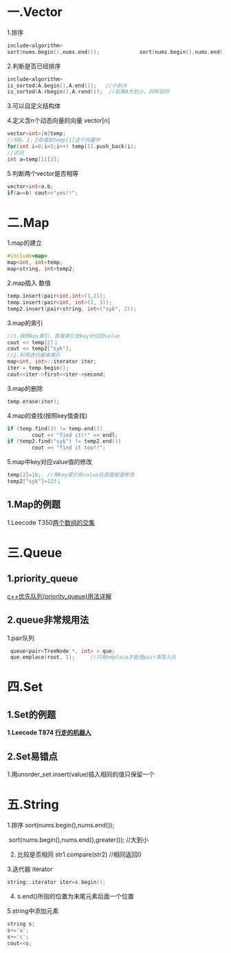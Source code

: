 # 一.Vector

1.排序

```c++
include<algorithm>
sort(nums.begin(),nums.end());			   sort(nums.begin(),nums.end(),greater<int>());  //大到小
```

2.判断是否已经排序  

```c++
include<algorithm>
is_sorted(A.begin(),A.end());   //小到大
is_sorted(A.rbegin(),A.rend());  //如果A大到小，同样目的

```

3.可以自定义结构体

4.定义含n个动态向量的向量 vector<int>[n]

```c++
vector<int>[n]temp;
//将0，1，2存储到temp[1]这个向量中
for(int i=0;i<3;i++) temp[1].push_back(i); 
//访问
int a=temp[1][2];
```

5.判断两个vector是否相等

```c++
vector<int>a,b;
if(a==b) cout<<"yes!!";
```



# 二.Map

1.map的建立

```c++
#include<map>
map<int, int>temp;
map<string, int>temp2;
```

2.map插入 数值

```c++
temp.insert(pair<int,int>(1,2));
temp.insert(pair<int, int>(2, 3));
temp2.insert(pair<string, int>("syk", 2));
```

3.map的索引

```c++
//1.按照key索引，直接索引处key对应的value
cout << temp[2]；
cout << temp2["syk"];
//2.利用迭代器来索引
map<int, int>::iterator iter;
iter = temp.begin();
cout<<iter->first<<iter->second;
```

3.map的删除

```c++
temp.erase(iter);
```

4.map的查找(按照key值查找)

```c++
if (temp.find(3) != temp.end())
		cout << "find it!!" << endl;
if (temp2.find("syk") != temp2.end())
		cout << "find it too!!";
```

5.map中key对应value值的修改

```c++
temp[2]=16;  //用key索引处value后直接赋值修改
temp2["syk"]=123；
```



## 1.Map的例题

1.Leecode T350[两个数组的交集](https://leetcode-cn.com/problems/intersection-of-two-arrays-ii/solution/liang-ge-shu-zu-de-jiao-ji-ii-by-leetcode-solution/)



# 三.Queue

## 1.priority_queue

[c++优先队列(priority_queue)用法详解](https://blog.csdn.net/weixin_36888577/article/details/79937886?ops_request_misc=%257B%2522request%255Fid%2522%253A%2522161398429416780274167292%2522%252C%2522scm%2522%253A%252220140713.130102334..%2522%257D&request_id=161398429416780274167292&biz_id=0&utm_medium=distribute.pc_search_result.none-task-blog-2~all~sobaiduend~default-1-79937886.pc_search_result_hbase_insert&utm_term=priority_queue)

## 2.queue非常规用法

1.pair队列

```c++
 queue<pair<TreeNode *, int> > que;
 que.emplace(root, 1);     //只有emplace才能使pair类型入队
```



# 四.Set

## 1.Set的例题

**1.Leecode T874 [行走的机器人](https://leetcode-cn.com/problems/walking-robot-simulation/solution/mo-ni-xing-zou-ji-qi-ren-by-leetcode/)**

## 2.Set易错点

1.用unorder_set.insert(value)插入相同的值只保留一个



# 五.String

1.排序    sort(nums.begin(),nums.end());

​			   sort(nums.begin(),nums.end(),greater<char>());  //大到小

2. 比较是否相同 str1.compare(str2) //相同返回0

3.迭代器 iterator

```c++
string::iterator iter=s.begin();
```

4. s.end()所指的位置为末尾元素后面一个位置

5.string中添加元素

```c++
string s;
s+='a';
s+='c';
cout<<s;
```

